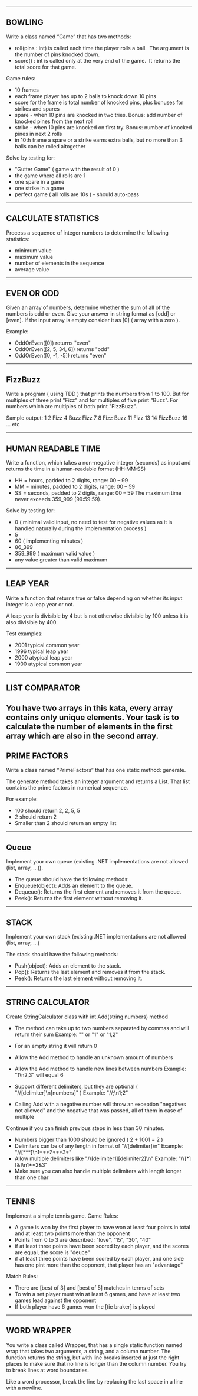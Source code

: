 --------
BOWLING
--------
Write a class named “Game” that has two methods:
- roll(pins : int) is called each time the player rolls a ball.  The argument is the number of pins knocked down.
- score() : int is called only at the very end of the game.  It returns the total score for that game.

Game rules:
- 10 frames
- each frame player has up to 2 balls to knock down 10 pins
- score for the frame is total number of knocked pins, plus bonuses for strikes and spares
- spare - when 10 pins are knocked in two tries. Bonus: add number of knocked pines from the next roll
- strike - when 10 pins are knocked on first try. Bonus: number of knocked pines in next 2 rolls
- in 10th frame a spare or a strike earns extra balls, but no more than 3 balls can be rolled altogether

Solve by testing for:
- "Gutter Game" ( game with the result of 0 )
- the game where all rolls are 1
- one spare in a game
- one strike in a game
- perfect game ( all rolls are 10s ) - should auto-pass
---------------------
CALCULATE STATISTICS
---------------------
Process a sequence of integer numbers to determine the following statistics:
* minimum value
* maximum value
* number of elements in the sequence
* average value
------------
EVEN OR ODD
------------
Given an array of numbers, determine whether the sum of all of the numbers is odd or even.
Give your answer in string format as [odd] or [even]. If the input array is empty consider it as \[0] ( array with a zero ).

Example:
* OddOrEven(\[0]) returns "even"
* OddOrEven(\[2, 5, 34, 6]) returns "odd"
* OddOrEven(\[0, -1, -5]) returns "even"
---------
FizzBuzz
---------
Write a program ( using TDD ) that prints the numbers from 1 to 100. But for multiples of three print "Fizz" and for multiples of five print "Buzz". For numbers which are multiples of both print "FizzBuzz".

Sample output: 1 2 Fizz 4 Buzz Fizz 7 8 Fizz Buzz 11 Fizz 13 14 FizzBuzz 16 ... etc

--------------------
HUMAN READABLE TIME
--------------------
Write a function, which takes a non-negative integer (seconds) as input and returns the time in a human-readable format (HH:MM:SS)
- HH = hours, padded to 2 digits, range: 00 – 99
- MM = minutes, padded to 2 digits, range: 00 – 59
- SS = seconds, padded to 2 digits, range: 00 – 59
The maximum time never exceeds 359_999 (99:59:59).

Solve by testing for:
- 0 ( minimal valid input, no need to test for negative values as it is handled naturally during the implementation process )
- 5
- 60 ( implementing minutes )
- 86_399
- 359_999 ( maximum valid value )
- any value greater than valid maximum
----------
LEAP YEAR
----------
Write a function that returns true or false depending on whether its input integer is a leap year or not.

A leap year is divisible by 4 but is not otherwise divisible by 100 unless it is also divisible by 400.

Test examples: 
* 2001 typical common year
* 1996 typical leap year
* 2000 atypical leap year
* 1900 atypical common year
----------------
LIST COMPARATOR
----------------
You have two arrays in this kata, every array contains only unique elements. Your task is to calculate the number of elements in the first array which are also in the second array.
--------------
PRIME FACTORS
--------------
Write a class named “PrimeFactors” that has one static method: generate.

The generate method takes an integer argument and returns a List. That list contains the prime factors in numerical sequence.

For example:
- 100 should return 2, 2, 5, 5
- 2 should return 2
- Smaller than 2 should return an empty list
------
Queue
------
Implement your own queue (existing .NET implementations are not allowed (list, array, …)).

- The queue should have the following methods:
- Enqueue(object): Adds an element to the queue.
- Dequeue(): Returns the first element and removes it from the queue.
- Peek(): Returns the first element without removing it.
------
STACK
------
Implement your own stack (existing .NET implementations are not allowed (list, array, …)

The stack should have the following methods:

- Push(object): Adds an element to the stack.
- Pop(): Returns the last element and removes it from the stack.
- Peek(): Returns the last element without removing it.
------------------
STRING CALCULATOR
------------------
Create StringCalculator class with int Add(string numbers) method
* The method can take up to two numbers separated by commas and will return their sum
	Example: "" or "1" or "1,2"
* For an empty string it will return 0

* Allow the Add method to handle an unknown amount of numbers
* Allow the Add method to handle new lines between numbers
	Example: "1\\n2,3" will equal 6
* Support different delimiters, but they are optional ( "//\[delimiter]\\n\[numbers]" )
	Example: "//;\\n1;2"
* Calling Add with a negative number will throw an exception "negatives not allowed" and the negative that was passed, all of them in case of multiple

Continue if you can finish previous steps in less than 30 minutes.

* Numbers bigger than 1000 should be ignored ( 2 + 1001 = 2 )
* Delimiters can be of any length in format of "//\[delimiter]\\n"
	Example: "//\[\*\*\*]\\n1\*\*\*2\*\*\*3*"
* Allow multiple delimiters like "//\[delimiter1]\[delimiter2]\\n"
	Example: "//\[\*]\[&]\\n1\**2&3"
* Make sure you can also handle multiple delimiters with length longer than one char
-------
TENNIS
-------
Implement a simple tennis game.
Game Rules:
* A game is won by the first player to have won at least four points in total and at least two points more than the opponent
* Points from 0 to 3 are described: "love", "15", "30", "40"
* if at least three points have been scored by each player, and the scores are equal, the score is "deuce"
* if at least three points have been scored by each player, and one side has one pint more than the opponent, that player has an "advantage"

Match Rules:
* There are [best of 3] and [best of 5] matches in terms of sets
* To win a set player must win at least 6 games, and have at least two games lead against the opponent
* If both player have 6 games won the [tie braker] is played 
-------------
WORD WRAPPER
-------------
You write a class called Wrapper, that has a single static function named wrap that takes two arguments, a string, and a column number. The function returns the string, but with line breaks inserted at just the right places to make sure that no line is longer than the column number. You try to break lines at word boundaries.

Like a word processor, break the line by replacing the last space in a line with a newline.
